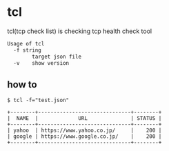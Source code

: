 # tcl

tcl(tcp check list) is checking tcp health check tool

```bash
Usage of tcl
  -f string
        target json file
  -v    show version

```

## how to

```
$ tcl -f="test.json"

+--------+------------------------------+--------+
|  NAME  |             URL              | STATUS |
+--------+------------------------------+--------+
| yahoo  | https://www.yahoo.co.jp/     |    200 |
| google | https://www.google.co.jp/    |    200 |
+--------+------------------------------+--------+
```
